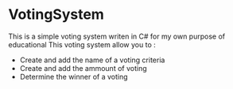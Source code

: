 # VotingSystem

This is a simple voting system writen in C# for my own purpose of educational
This voting system allow you to :  
- Create and add the name of a voting criteria
- Create and add the ammount of voting
- Determine the winner of a voting

